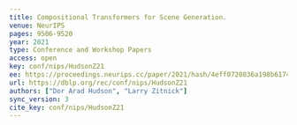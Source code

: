 ```yaml
---
title: Compositional Transformers for Scene Generation.
venue: NeurIPS
pages: 9506-9520
year: 2021
type: Conference and Workshop Papers
access: open
key: conf/nips/HudsonZ21
ee: https://proceedings.neurips.cc/paper/2021/hash/4eff0720836a198b6174eecf02cbfdbf-Abstract.html
url: https://dblp.org/rec/conf/nips/HudsonZ21
authors: ["Dor Arad Hudson", "Larry Zitnick"]
sync_version: 3
cite_key: conf/nips/HudsonZ21
---
```


